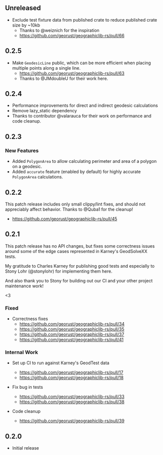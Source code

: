 ## Unreleased

* Exclude test fixture data from published crate to reduce published crate size by ~10kb
  * Thanks to @weiznich for the inspiration
  * <https://github.com/georust/geographiclib-rs/pull/66>

## 0.2.5

* Make `GeodesicLine` public, which can be more efficient when placing multiple points along a single line.
  * <https://github.com/georust/geographiclib-rs/pull/63>
  * Thanks to @JMdoubleU for their work here.

## 0.2.4

* Performance improvements for direct and indirect geodesic calculations
* Remove lazy_static dependency
* Thanks to contributor @valarauca for their work on performance and code cleanup.

## 0.2.3

### New Features

* Added `PolygonArea` to allow calculating perimeter and area of a polygon on a geodesic.
* Added `accurate` feature (enabled by default) for highly accurate `PolygonArea` calculations.

## 0.2.2

This patch release includes only small clippy/lint fixes, and should not
appreciably affect behavior. Thanks to @Quba1 for the cleanup!

- <https://github.com/georust/geographiclib-rs/pull/45>

## 0.2.1

This patch release has no API changes, but fixes some correctness issues around
some of the edge cases represented in Karney's GeodSolveXX tests.

My gratitude to Charles Karney for publishing good tests and especially to
Stony Lohr (@stonylohr) for implementing them here.

And also thank you to Stony for building out our CI and your other project
maintenance work!

<3

### Fixed

* Correctness fixes
  - <https://github.com/georust/geographiclib-rs/pull/34>
  - <https://github.com/georust/geographiclib-rs/pull/35>
  - <https://github.com/georust/geographiclib-rs/pull/37>
  - <https://github.com/georust/geographiclib-rs/pull/41>

### Internal Work

* Set up CI to run against Karney's GeodTest data
  - <https://github.com/georust/geographiclib-rs/pull/17>
  - <https://github.com/georust/geographiclib-rs/pull/18>

* Fix bug in tests
  - <https://github.com/georust/geographiclib-rs/pull/33>
  - <https://github.com/georust/geographiclib-rs/pull/38>

* Code cleanup
  - <https://github.com/georust/geographiclib-rs/pull/39>

## 0.2.0

* Initial release


